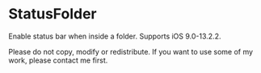 # StatusFolder
Enable status bar when inside a folder.
Supports iOS 9.0-13.2.2.

Please do not copy, modify or redistribute. If you want to use some of my work, please contact me first.